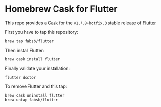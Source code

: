 # Homebrew Cask for Flutter

This repo provides a [Cask](https://github.com/Homebrew/homebrew-cask) for the `v1.7.8+hotfix.3` stable release of [Flutter](https://flutter.io/)

First you have to tap this repository:

```
brew tap fabsb/flutter
```

Then install Flutter:

```
brew cask install flutter
```

Finally validate your installation:

```
flutter doctor
```

To remove Flutter and this tap:

```
brew cask uninstall flutter
brew untap fabsb/flutter
```
